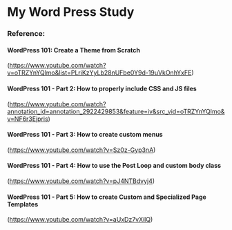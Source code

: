 # My Word Press Study

### Reference:
#### WordPress 101: Create a Theme from Scratch
(https://www.youtube.com/watch?v=oTRZYnYQlmo&list=PLriKzYyLb28nUFbe0Y9d-19uVkOnhYxFE)
#### WordPress 101 - Part 2: How to properly include CSS and JS files
(https://www.youtube.com/watch?annotation_id=annotation_2922429853&feature=iv&src_vid=oTRZYnYQlmo&v=NF6r3Ejpris)
#### WordPress 101 - Part 3: How to create custom menus
(https://www.youtube.com/watch?v=Sz0z-Gyp3nA)
#### WordPress 101 - Part 4: How to use the Post Loop and custom body class
(https://www.youtube.com/watch?v=pJ4NTBdvyj4)
#### WordPress 101 - Part 5: How to create Custom and Specialized Page Templates
(https://www.youtube.com/watch?v=aUxDz7vXilQ)
